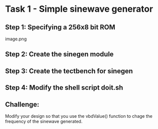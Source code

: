 # Task 1 - Simple sinewave generator

## Step 1: Specifying a 256x8 bit ROM
image.png

## Step 2: Create the sinegen module

## Step 3: Create the tectbench for sinegen

## Step 4: Modify the shell script doit.sh

## Challenge:

Modify your design so that you use the vbdValue() function to chage the frequency of the sinewave generated.

